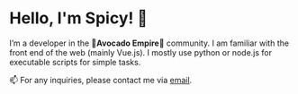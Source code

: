 # Hello, I'm Spicy! 👋

I’m a developer in the 🥑**Avocado Empire**🥑 community.
I am familiar with the front end of the web (mainly Vue.js).
I mostly use python or node.js for executable scripts for simple tasks.

📫 For any inquiries, please contact me via [email](mailto:lukespicyss@gmail.com).


